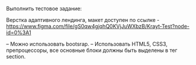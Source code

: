 Выполнить тестовое задание:

Верстка адаптивного лендинга, макет доступен по ссылке - https://www.figma.com/file/gS0qw4gjqhQ0KVjJuWXbzB/Krayt-Test?node-id=0%3A1

– Можно использовать bootsrap.
– Использовать HTML5, CSS3, препроцессоры, все основные блоки должны быть выделены в тег section.
